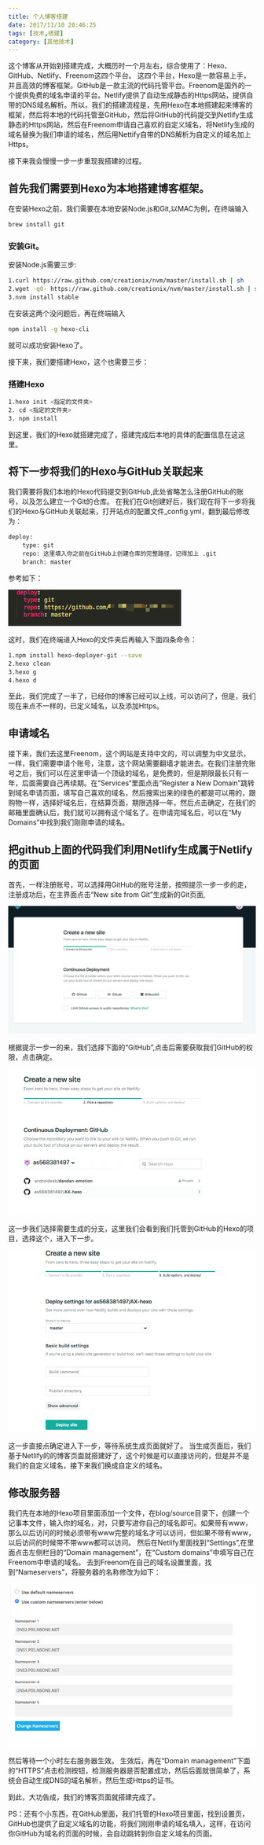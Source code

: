 ```yaml
---
title: 个人博客搭建
date: 2017/11/10 20:46:25
tags: [技术,搭建]
category: [其他技术]
---
```

这个博客从开始到搭建完成，大概历时一个月左右，综合使用了：Hexo、GitHub、Netlify、Freenom这四个平台。
这四个平台，Hexo是一款容易上手，并且高效的博客框架。GitHub是一款主流的代码托管平台。Freenom是国外的一个提供免费的域名申请的平台。Netlify提供了自动生成静态的Https网站，提供自带的DNS域名解析。所以，我们的搭建流程是，先用Hexo在本地搭建起来博客的框架，然后将本地的代码托管至GitHub，然后将GitHub的代码提交到Netlify生成静态的Https网站，然后在Freenom申请自己喜欢的自定义域名，将Netlify生成的域名替换为我们申请的域名，然后用Nettify自带的DNS解析为自定义的域名加上Https。

接下来我会慢慢一步一步重现我搭建的过程。

## 首先我们需要到Hexo为本地搭建博客框架。
在安装Hexo之前，我们需要在本地安装Node.js和Git,以MAC为例，在终端输入

``` bash
brew install git
```

### 安装Git。
安装Node.js需要三步:

``` bash
1.curl https://raw.github.com/creationix/nvm/master/install.sh | sh
2.wget -qO- https://raw.github.com/creationix/nvm/master/install.sh | sh
3.nvm install stable
```

在安装这两个没问题后，再在终端输入

``` bash
npm install -g hexo-cli
```

就可以成功安装Hexo了。

接下来，我们要搭建Hexo，这个也需要三步：

### 搭建Hexo
``` bash
1.hexo init <指定的文件夹>
2. cd <指定的文件夹>
3. npm install
```

到这里，我们的Hexo就搭建完成了，搭建完成后本地的具体的配置信息在这这里。

## 将下一步将我们的Hexo与GitHub关联起来

我们需要将我们本地的Hexo代码提交到GitHub,此处省略怎么注册GitHub的账号，以及怎么建立一个Git的仓库。
在我们在Git创建好后，我们现在将下一步将我们的Hexo与GitHub关联起来，打开站点的配置文件_config.yml，翻到最后修改为：

``` bash
deploy:
    type: git
    repo: 这里填入你之前在GitHub上创建仓库的完整路径，记得加上 .git
    branch: master
```

参考如下：

![配置文件](/images/个人博客搭建/1.png)

这时，我们在终端进入Hexo的文件夹后再输入下面四条命令：

``` bash 
1.npm install hexo-deployer-git --save
2.hexo clean
3.hexo g
4.hexo d
```

至此，我们完成了一半了，已经你的博客已经可以上线，可以访问了，但是，我们现在来点不一样的，已定义域名，以及添加Https。

## 申请域名

接下来，我们去这里Freenom，这个网站是支持中文的，可以调整为中文显示，一样，我们需要申请个账号，注意，这个网站需要翻墙才能进去。在我们注册完账号之后，我们可以在这里申请一个顶级的域名，是免费的，但是期限最长只有一年，后面需要自己再续期。在“Services“里面点击“Register a New Domain”跳转到域名申请页面，填写自己喜欢的域名，然后搜索出来的绿色的都是可以用的，跟购物一样，选择好域名后，在结算页面，期限选择一年，然后点击确定，在我们的邮箱里面确认后，我们就可以拥有这个域名了。在申请完域名后，可以在“My Domains”中找到我们刚刚申请的域名。


## 把github上面的代码我们利用Netlify生成属于Netlify的页面
首先，一样注册账号，可以选择用GitHub的账号注册，按照提示一步一步的走，注册成功后，在主界面点击“New site from Git”生成新的Git页面,

![第一步](/images/个人博客搭建/2.png)

根据提示一步一的来，我们选择下面的“GitHub”,点击后需要获取我们GitHub的权限，点击确定。

![第二步](/images/个人博客搭建/3.png)

这一步我们选择需要生成的分支，这里我们会看到我们托管到GitHub的Hexo的项目，选择这个，进入下一步。

![第三步](/images/个人博客搭建/4.png)

这一步直接点确定进入下一步，等待系统生成页面就好了。
当生成页面后，我们基于Netlify的的博客页面就搭建好了，这个时候是可以直接访问的，但是并不是我们的自定义域名，接下来我们换成自定义的域名。

## 修改服务器

我们先在本地的Hexo项目里面添加一个文件，在blog/source目录下，创建一个记事本文件，输入你的域名，对，只要写进你自己的域名即可。如果带有www，那么以后访问的时候必须带有www完整的域名才可以访问，但如果不带有www，以后访问的时候带不带www都可以访问。
然后在Netlify里面找到“Settings”,在里面点击左侧栏目的“Domain management”，在“Custom domains”中填写自己在Freenom中申请的域名。
去到Freenom在自己的域名设置里面，找到“Nameservers”，将服务器的名称修改为如下：

![服务器名称](/images/个人博客搭建/5.png)

然后等待一个小时左右服务器生效。
生效后，再在“Domain management”下面的“HTTPS”点击检测按钮，检测服务器是否配置成功，然后后面就很简单了，系统会自动生成DNS的域名解析，然后生成Https的证书。

到此，大功告成，我们的博客页面就搭建完成了。

PS：还有个小东西，在GitHub里面，我们托管的Hexo项目里面，找到设置页，GitHub也提供了自定义域名的功能，将我们刚刚申请的域名填入，这样，在访问你GitHub为域名的页面的时候，会自动跳转到你自定义域名的页面。

